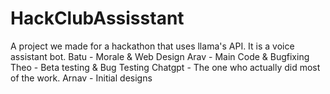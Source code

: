 # HackClubAssisstant
A project we made for a hackathon that uses llama's API. It is a voice assistant bot.
Batu - Morale & Web Design
Arav - Main Code & Bugfixing
Theo - Beta testing & Bug Testing
Chatgpt - The one who actually did most of the work.
Arnav - Initial designs
